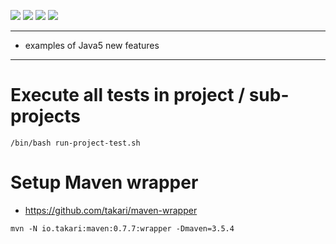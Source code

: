 ![](https://img.shields.io/badge/language-xxx-blue)
![](https://img.shields.io/badge/technology-xxx,%20xxx-blue)
![](https://img.shields.io/badge/development%20year-20xx-orange)
![](https://img.shields.io/badge/license-MIT-lightgrey)

--------------------------------------------------------------------------------

- examples of Java5 new features

--------------------------------------------------------------------------------

# Execute all tests in project / sub-projects

`/bin/bash run-project-test.sh`

# Setup Maven wrapper

- https://github.com/takari/maven-wrapper

`mvn -N io.takari:maven:0.7.7:wrapper -Dmaven=3.5.4`
